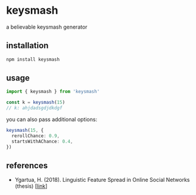 # keysmash

a believable keysmash generator

## installation

```bash
npm install keysmash
```

## usage

```ts
import { keysmash } from 'keysmash'

const k = keysmash(15)
// k: ahjdadsgdjdkdgf
```

you can also pass additional options:

```ts
keysmash(15, {
  rerollChance: 0.9,
  startsWithAChance: 0.4,
})
```

## references

- Ygartua, H. (2018). Linguistic Feature Spread in Online Social Networks (thesis) [[link](https://scholarsbank.uoregon.edu/xmlui/bitstream/handle/1794/24149/Final%20Thesis-Ygartua.pdf)]
